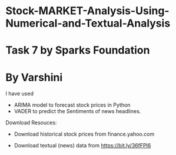 # Stock-MARKET-Analysis-Using-Numerical-and-Textual-Analysis

# Task 7 by Sparks Foundation
# By Varshini


I have used 
* ARIMA model to forecast stock prices in Python 
* VADER to predict the Sentiments of news headlines.

Download Resouces:

* Download historical stock prices from finance.yahoo.com

* Download textual (news) data from https://bit.ly/36fFPI6

